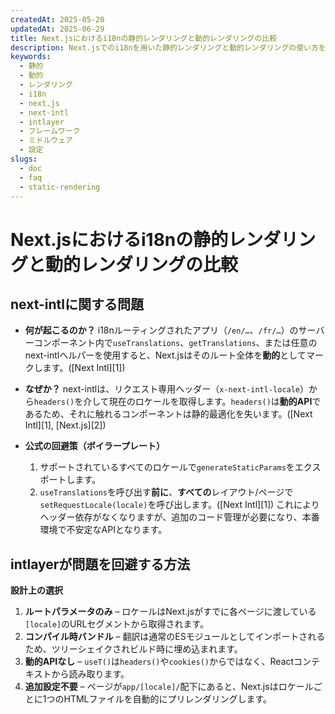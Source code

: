 ```yaml
---
createdAt: 2025-05-20
updatedAt: 2025-06-29
title: Next.jsにおけるi18nの静的レンダリングと動的レンダリングの比較
description: Next.jsでのi18nを用いた静的レンダリングと動的レンダリングの使い方を学びます。
keywords:
  - 静的
  - 動的
  - レンダリング
  - i18n
  - next.js
  - next-intl
  - intlayer
  - フレームワーク
  - ミドルウェア
  - 設定
slugs:
  - doc
  - faq
  - static-rendering
---
```


# Next.jsにおけるi18nの静的レンダリングと動的レンダリングの比較

## **next-intl**に関する問題

- **何が起こるのか？**
  i18nルーティングされたアプリ（`/en/…`、`/fr/…`）のサーバーコンポーネント内で`useTranslations`、`getTranslations`、または任意のnext-intlヘルパーを使用すると、Next.jsはそのルート全体を**動的**としてマークします。([Next Intl][1])

- **なぜか？**
  next-intlは、リクエスト専用ヘッダー（`x-next-intl-locale`）から`headers()`を介して現在のロケールを取得します。`headers()`は**動的API**であるため、それに触れるコンポーネントは静的最適化を失います。([Next Intl][1], [Next.js][2])

- **公式の回避策（ボイラープレート）**

  1. サポートされているすべてのロケールで`generateStaticParams`をエクスポートします。
  2. `useTranslations`を呼び出す**前に**、**すべての**レイアウト/ページで`setRequestLocale(locale)`を呼び出します。([Next Intl][1])
     これによりヘッダー依存がなくなりますが、追加のコード管理が必要になり、本番環境で不安定なAPIとなります。

## **intlayer**が問題を回避する方法

**設計上の選択**

1. **ルートパラメータのみ** – ロケールはNext.jsがすでに各ページに渡している`[locale]`のURLセグメントから取得されます。
2. **コンパイル時バンドル** – 翻訳は通常のESモジュールとしてインポートされるため、ツリーシェイクされビルド時に埋め込まれます。
3. **動的APIなし** – `useT()`は`headers()`や`cookies()`からではなく、Reactコンテキストから読み取ります。
4. **追加設定不要** – ページが`app/[locale]/`配下にあると、Next.jsはロケールごとに1つのHTMLファイルを自動的にプリレンダリングします。
